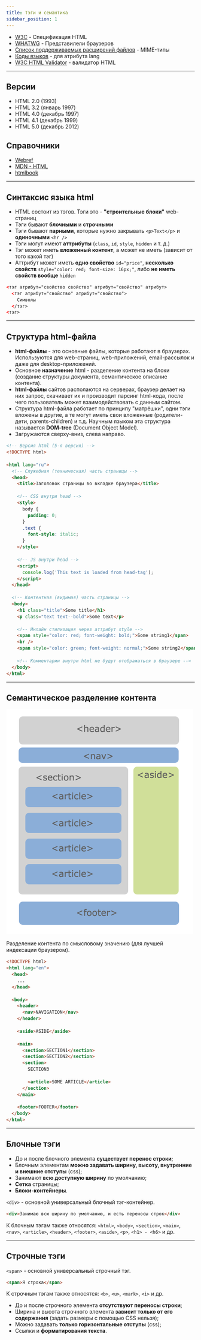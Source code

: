 ```yaml
---
title: Тэги и семантика
sidebar_position: 1
---
```


- [W3C](https://www.w3.org/) - Спецификация HTML
- [WHATWG](https://whatwg.org/) - Представилели браузеров
- [Список поддерживаемых расширений файлов](https://webref.ru/html/value/mime) - MIME-типы
- [Коды языков](https://webref.ru/html/value/lang) - для атрибута lang
- [W3C HTML Validator](https://validator.w3.org/) - валидатор HTML

---

## Версии

- HTML 2.0 (1993)
- HTML 3.2 (январь 1997)
- HTML 4.0 (декабрь 1997)
- HTML 4.1 (декабрь 1999)
- HTML 5.0 (декабрь 2012)

## Справочники

- [Webref](https://webref.ru/html)
- [MDN - HTML](https://developer.mozilla.org/ru/docs/Web/HTML)
- [htmlbook](http://htmlbook.ru/html/)

---

## Синтаксис языка html

- HTML состоит из тэгов. Тэги это - **"строительные блоки"** web-страниц
- Тэги бывают **блочными** и **строчными**
- Тэги бывают **парными**, которые нужно закрывать `<p>Text</p>` и **одиночными** `<hr />`
- Тэги могут имеют **аттрибуты** (`class`, `id`, `style`, `hidden` и т. д.)
- Тэг может иметь **вложенный контент**, а может не иметь (зависит от того какой тэг)
- Аттрибут может иметь **одно свойство** `id="price"`, **несколько свойств** `style="color: red; font-size: 16px;"`, либо **не иметь свойств вообще** `hidden`

```html
<тэг атрибут="свойство свойство" атрибут="свойство" атрибут>
  <тэг атрибут="свойство" атрибут="свойство">
    Символы
  </тэг>
<тэг>
```

---

## Структура html-файла

- **html-файлы** - это основные файлы, которые работают в браузерах. Используются для web-страниц, web-приложений, email-рассылок и даже для desktop-приложений.
- Основное **назначение** html - разделение контента на блоки (создание структуры документа, семантическое описание контента).
- **html-файлы** сайтов располаются на серверах, браузер делает на них запроc, скачивает их и производит парсинг html-кода, после чего пользователь может взаимодействовать с данным сайтом.
- Структура html-файла работает по принципу "матрёшки", одни тэги вложены в другие, а те могут иметь свои вложенные (родители-дети, parents-children) и т.д. Научным языком эта структура называется **DOM-tree** (Document Object Model).
- Загружаются сверху-вниз, слева направо.

```html title="index.html"
<!-- Версия html (5-я версия) -->
<!DOCTYPE html>

<html lang="ru">
  <!-- Служебная (техническая) часть страницы -->
  <head>
    <title>Заголовок страницы во вкладке браузера</title>

    <!-- CSS внутри head -->
    <style>
      body {
        padding: 0;
      }
      .text {
        font-style: italic;
      }
    </style>

    <!-- JS внутри head -->
    <script>
      console.log('This text is loaded from head-tag');
    </script>
  </head>

  <!-- Контентная (видимая) часть страницы -->
  <body>
    <h1 class="title">Some title</h1>
    <p class="text text--bold">Some text</p>

    <!-- Инлайн стилизация через аттрибут style -->
    <span style="color: red; font-weight: bold;">Some string1</span>
    <br />
    <span style="color: green; font-weight: normal;">Some string2</span>

    <!-- Комментарии внутри html не будут отображаться в браузере -->
  </body>
</html>
```

---

## Семантическое разделение контента

![agile](/img/html/semantic.png)

Разделение контента по смысловому значению (для лучшей индексации браузером).

```html
<!DOCTYPE html>
<html lang="en">
  <head>
    ...
  </head>

  <body>
    <header>
      <nav>NAVIGATION</nav>
    </header>

    <aside>ASIDE</aside>

    <main>
      <section>SECTION1</section>
      <section>SECTION2</section>
      <section>
        SECTION3

        <article>SOME ARTICLE</article>
      </section>
    </main>

    <footer>FOOTER</footer>
  </body>
</html>
```

---

## Блочные тэги

- До и после блочного элемента **существует перенос строки**;
- Блочным элементам **можно задавать ширину, высоту, внутренние и внешние отступы** (css);
- Занимают **всю доступную ширину** по умолчанию;
- **Cетка** страницы;
- **Блоки-контейнеры**.

`<div>` - основной универсальный блочный тэг-контейнер.

```html
<div>Занимаю всю ширину по умолчанию, и есть переносы строк</div>
```

К блочным тэгам также относятся: `<html>`, `<body>`, `<section>`, `<main>`, `<nav>`, `<article>`, `<header>`, `<footer>`, `<aside>`, `<p>`, `<h1> - <h6>` и др.

---

## Строчные тэги

`<span>` - основной универсальный строчный тэг.

```html
<span>Я строка</span>
```

К строчным тэгам также относятся: `<b>`, `<u>`, `<mark>`, `<i>` и др.

- До и после строчного элемента **отсутствуют переносы строки**;
- Ширина и высота строчного элемента **зависит только от его содержания** (задать размеры с помощью CSS нельзя);
- Можно задавать **только горизонтальные отступы** (css);
- Cсылки и **форматирования текста**.
